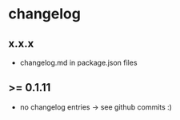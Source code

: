 # changelog

## x.x.x

* changelog.md in package.json files

## >= 0.1.11
* no changelog entries -> see github commits :)
